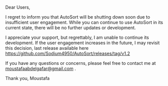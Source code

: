 Dear Users,

I regret to inform you that AutoSort will be shutting down soon due to insufficient user engagement. While you can continue to use AutoSort in its current state, there will be no further updates or development.

I appreciate your support, but regrettably, I am unable to continue its development. If the user engagement increases in the future, I may revisit this decision, last release available here https://github.com/Sodium4950/AutoSort/releases/tag/v1.2

If you have any questions or concerns, please feel free to contact me at moustafaabdelgafar@gmail.com .

Thank you, Moustafa
